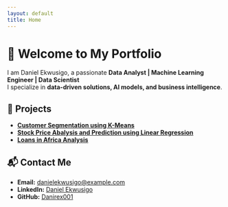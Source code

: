 ```yaml
---
layout: default
title: Home
---
```


# 👋 Welcome to My Portfolio  

I am Daniel Ekwusigo, a passionate **Data Analyst | Machine Learning Engineer | Data Scientist**  
I specialize in **data-driven solutions, AI models, and business intelligence**.

## 📂 Projects
- **[Customer Segmentation using K-Means](https://github.com/Danirex001/Customer-Segregation-Analysis)**
- **[Stock Price Abalysis and Prediction using Linear Regression](https://github.com/Danirex001/Stock-market-analysis-and-machine-learning)**
- **[Loans in Africa Analysis](https://github.com/Danirex001/Africa-loans-Analysis)**  

## 📬 Contact Me
- **Email:** danielekwusigo@example.com  
- **LinkedIn:** [Daniel Ekwusigo](https://www.linkedin.com/me?trk=p_mwlite_feed-secondary_nav)  
- **GitHub:** [Danirex001](https://github.com/Danirex001)  
